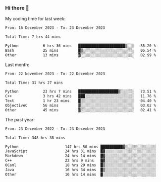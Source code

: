 ### Hi there 👋

My coding time for last week:

<!--START_SECTION:week-->

```txt
From: 16 December 2023 - To: 23 December 2023

Total Time: 7 hrs 44 mins

Python           6 hrs 36 mins   █████████████████████▒░░░   85.20 %
Bash             25 mins         █▒░░░░░░░░░░░░░░░░░░░░░░░   05.54 %
Other            13 mins         ▓░░░░░░░░░░░░░░░░░░░░░░░░   02.99 %
```

<!--END_SECTION:week-->

Last month:

<!--START_SECTION:month-->

```txt
From: 22 November 2023 - To: 22 December 2023

Total Time: 31 hrs 27 mins

Python           23 hrs 7 mins   ██████████████████▒░░░░░░   73.51 %
C++              3 hrs 42 mins   ███░░░░░░░░░░░░░░░░░░░░░░   11.76 %
Text             1 hr 23 mins    █░░░░░░░░░░░░░░░░░░░░░░░░   04.40 %
ObjectiveC       56 mins         ▓░░░░░░░░░░░░░░░░░░░░░░░░   03.02 %
Other            45 mins         ▓░░░░░░░░░░░░░░░░░░░░░░░░   02.41 %
```

<!--END_SECTION:month-->

The past year:

<!--START_SECTION:year-->

```txt
From: 23 December 2022 - To: 23 December 2023

Total Time: 348 hrs 38 mins

Python                     147 hrs 50 mins ██████████▓░░░░░░░░░░░░░░   42.40 %
JavaScript                 24 hrs 31 mins  █▓░░░░░░░░░░░░░░░░░░░░░░░   07.03 %
Markdown                   24 hrs 14 mins  █▓░░░░░░░░░░░░░░░░░░░░░░░   06.95 %
C++                        22 hrs 9 mins   █▓░░░░░░░░░░░░░░░░░░░░░░░   06.35 %
OCaml                      18 hrs 29 mins  █▒░░░░░░░░░░░░░░░░░░░░░░░   05.30 %
Java                       16 hrs 34 mins  █▒░░░░░░░░░░░░░░░░░░░░░░░   04.75 %
Other                      16 hrs 14 mins  █░░░░░░░░░░░░░░░░░░░░░░░░   04.66 %
```

<!--END_SECTION:year-->
